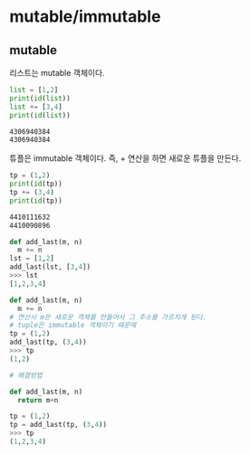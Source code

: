 # mutable/immutable

## mutable

리스트는 mutable 객체이다. 

```python
list = [1,2]
print(id(list))
list += [3,4]
print(id(list))
```

```zsh
4306940384
4306940384
```

튜플은 immutable 객체이다. 즉, + 연산을 하면 새로운 튜플을 만든다. 

```python
tp = (1,2)
print(id(tp))
tp += (3,4)
print(id(tp))
```

```zsh
4410111632
4410090896
```

```python
def add_last(m, n)
  m += n
lst = [1,2]
add_last(lst, [3,4])
>>> lst
[1,2,3,4]

```
```python
def add_last(m, n)
  m += n
# 연산시 m은 새로운 객체를 만들어서 그 주소를 가르치게 된다. 
# tuple은 immutable 객체이기 때문에
tp = (1,2)
add_last(tp, (3,4))
>>> tp
(1,2)

# 해결방법

def add_last(m, n)
  return m+n

tp = (1,2)
tp = add_last(tp, (3,4))
>>> tp
(1,2,3,4)
```
